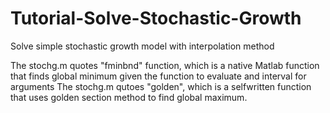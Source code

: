 # Tutorial-Solve-Stochastic-Growth
Solve simple stochastic growth model with interpolation method

The stochg.m quotes "fminbnd" function, which is a native Matlab function that finds global minimum given the function to evaluate and interval for arguments
The stochg.m qutoes "golden", which is a selfwritten function that uses golden section method to find global maximum. 
